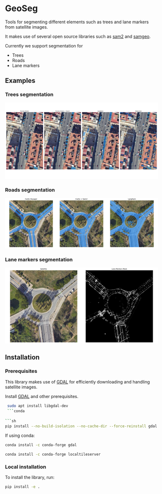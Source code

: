 # GeoSeg

Tools for segmenting different elements such as trees and lane markers from satellite images.

It makes use of several open source libraries such as [sam2](https://github.com/facebookresearch/sam2/tree/main) and [samgeo](https://samgeo.gishub.org/).

Currently we support segmentation for
- Trees
- Roads
- Lane markers

## Examples

### Trees segmentation

![alt text](readme_imgs/tree_segmentation_comparison.png)

### Roads segmentation

![alt text](readme_imgs/road_segmentation_comparison.png)

### Lane markers segmentation

![alt text](readme_imgs/lane_markers_segmentation.png)

## Installation

### Prerequisites

This library makes use of [GDAL](https://gdal.org/en/stable/) for efficiently downloading and handling satellite images.

Install [GDAL](https://gdal.org/en/stable/) and other prerequisites.

```sh
 sudo apt install libgdal-dev
 ```conda 

```sh
pip install --no-build-isolation --no-cache-dir --force-reinstall gdal 
```

If using conda:

```sh
conda install -c conda-forge gdal
```

```sh
conda install -c conda-forge localtileserver
```
### Local installation

To install the library, run:

```sh
pip install -e .
```
